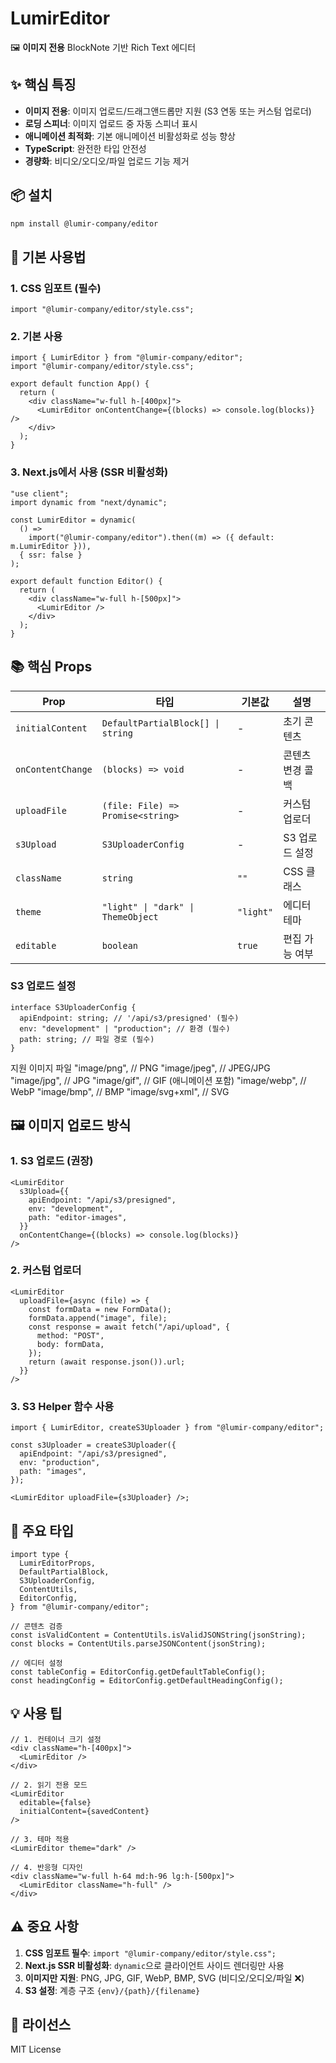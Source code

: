 # LumirEditor

🖼️ **이미지 전용** BlockNote 기반 Rich Text 에디터

## ✨ 핵심 특징

- **이미지 전용**: 이미지 업로드/드래그앤드롭만 지원 (S3 연동 또는 커스텀 업로더)
- **로딩 스피너**: 이미지 업로드 중 자동 스피너 표시
- **애니메이션 최적화**: 기본 애니메이션 비활성화로 성능 향상
- **TypeScript**: 완전한 타입 안전성
- **경량화**: 비디오/오디오/파일 업로드 기능 제거

## 📦 설치

```bash
npm install @lumir-company/editor
```

## 🚀 기본 사용법

### 1. CSS 임포트 (필수)

```tsx
import "@lumir-company/editor/style.css";
```

### 2. 기본 사용

```tsx
import { LumirEditor } from "@lumir-company/editor";
import "@lumir-company/editor/style.css";

export default function App() {
  return (
    <div className="w-full h-[400px]">
      <LumirEditor onContentChange={(blocks) => console.log(blocks)} />
    </div>
  );
}
```

### 3. Next.js에서 사용 (SSR 비활성화)

```tsx
"use client";
import dynamic from "next/dynamic";

const LumirEditor = dynamic(
  () =>
    import("@lumir-company/editor").then((m) => ({ default: m.LumirEditor })),
  { ssr: false }
);

export default function Editor() {
  return (
    <div className="w-full h-[500px]">
      <LumirEditor />
    </div>
  );
}
```

## 📚 핵심 Props

| Prop              | 타입                               | 기본값    | 설명             |
| ----------------- | ---------------------------------- | --------- | ---------------- |
| `initialContent`  | `DefaultPartialBlock[] \| string`  | -         | 초기 콘텐츠      |
| `onContentChange` | `(blocks) => void`                 | -         | 콘텐츠 변경 콜백 |
| `uploadFile`      | `(file: File) => Promise<string>`  | -         | 커스텀 업로더    |
| `s3Upload`        | `S3UploaderConfig`                 | -         | S3 업로드 설정   |
| `className`       | `string`                           | `""`      | CSS 클래스       |
| `theme`           | `"light" \| "dark" \| ThemeObject` | `"light"` | 에디터 테마      |
| `editable`        | `boolean`                          | `true`    | 편집 가능 여부   |

### S3 업로드 설정

```tsx
interface S3UploaderConfig {
  apiEndpoint: string; // '/api/s3/presigned' (필수)
  env: "development" | "production"; // 환경 (필수)
  path: string; // 파일 경로 (필수)
}
```

지원 이미지 파일
"image/png", // PNG
"image/jpeg", // JPEG/JPG  
 "image/jpg", // JPG
"image/gif", // GIF (애니메이션 포함)
"image/webp", // WebP
"image/bmp", // BMP
"image/svg+xml", // SVG

## 🖼️ 이미지 업로드 방식

### 1. S3 업로드 (권장)

```tsx
<LumirEditor
  s3Upload={{
    apiEndpoint: "/api/s3/presigned",
    env: "development",
    path: "editor-images",
  }}
  onContentChange={(blocks) => console.log(blocks)}
/>
```

### 2. 커스텀 업로더

```tsx
<LumirEditor
  uploadFile={async (file) => {
    const formData = new FormData();
    formData.append("image", file);
    const response = await fetch("/api/upload", {
      method: "POST",
      body: formData,
    });
    return (await response.json()).url;
  }}
/>
```

### 3. S3 Helper 함수 사용

```tsx
import { LumirEditor, createS3Uploader } from "@lumir-company/editor";

const s3Uploader = createS3Uploader({
  apiEndpoint: "/api/s3/presigned",
  env: "production",
  path: "images",
});

<LumirEditor uploadFile={s3Uploader} />;
```

## 📖 주요 타입

```tsx
import type {
  LumirEditorProps,
  DefaultPartialBlock,
  S3UploaderConfig,
  ContentUtils,
  EditorConfig,
} from "@lumir-company/editor";

// 콘텐츠 검증
const isValidContent = ContentUtils.isValidJSONString(jsonString);
const blocks = ContentUtils.parseJSONContent(jsonString);

// 에디터 설정
const tableConfig = EditorConfig.getDefaultTableConfig();
const headingConfig = EditorConfig.getDefaultHeadingConfig();
```

## 💡 사용 팁

```tsx
// 1. 컨테이너 크기 설정
<div className="h-[400px]">
  <LumirEditor />
</div>

// 2. 읽기 전용 모드
<LumirEditor
  editable={false}
  initialContent={savedContent}
/>

// 3. 테마 적용
<LumirEditor theme="dark" />

// 4. 반응형 디자인
<div className="w-full h-64 md:h-96 lg:h-[500px]">
  <LumirEditor className="h-full" />
</div>
```

## ⚠️ 중요 사항

1. **CSS 임포트 필수**: `import "@lumir-company/editor/style.css";`
2. **Next.js SSR 비활성화**: `dynamic`으로 클라이언트 사이드 렌더링만 사용
3. **이미지만 지원**: PNG, JPG, GIF, WebP, BMP, SVG (비디오/오디오/파일 ❌)
4. **S3 설정**: 계층 구조 `{env}/{path}/{filename}`

## 📄 라이선스

MIT License
